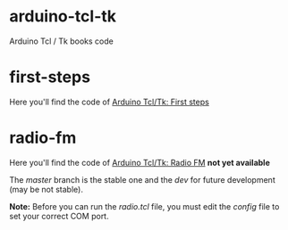 # arduino-tcl-tk
Arduino Tcl / Tk books code

# first-steps
Here you'll find the code of [Arduino Tcl/Tk: First steps](https://www.amazon.com/Arduino-Tcl-Tk-Primeros-Spanish-ebook/dp/B0BRFYJYRW)

# radio-fm
Here you'll find the code of [Arduino Tcl/Tk: Radio FM](https://www.amazon.com/Arduino-Tcl-Tk-Primeros-Spanish-ebook/dp/B0BRFYJYRW) **not yet available**

The *master* branch is the stable one and the *dev* for future development (may be not stable).

**Note:** Before you can run the *radio.tcl* file, you must edit the *config* file to set your correct COM port.
